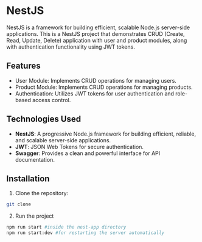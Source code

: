 
# NestJS 

NestJS is a framework for building efficient, scalable Node.js server-side applications. This is a NestJS project that demonstrates CRUD (Create, Read, Update, Delete) application with user and product modules, along with authentication functionality using JWT tokens.

## Features

- User Module: Implements CRUD operations for managing users.
- Product Module: Implements CRUD operations for managing products.
- Authentication: Utilizes JWT tokens for user authentication and role-based access control.

## Technologies Used

- **NestJS**: A progressive Node.js framework for building efficient, reliable, and scalable server-side applications.
- **JWT**: JSON Web Tokens for secure authentication.
- **Swagger**: Provides a clean and powerful interface for API documentation.

## Installation

1. Clone the repository:

```bash
git clone 
```
2. Run the project
```bash
npm run start #inside the nest-app directory
npm run start:dev #for restarting the server automatically
```

